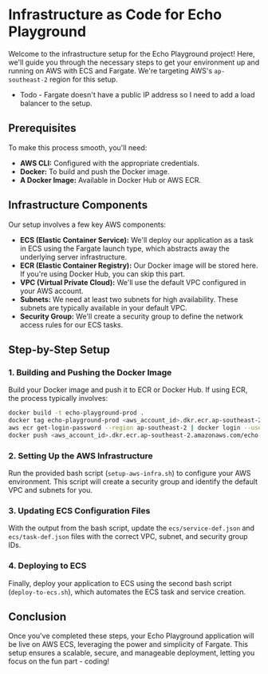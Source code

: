 # Infrastructure as Code for Echo Playground

Welcome to the infrastructure setup for the Echo Playground project! Here, we'll guide you through the necessary steps to get your environment up and running on AWS with ECS and Fargate. We're targeting AWS's `ap-southeast-2` region for this setup.

- Todo - Fargate doesn't have a public IP address so I need to add a load balancer to the setup.

## Prerequisites

To make this process smooth, you'll need:

* **AWS CLI:** Configured with the appropriate credentials.
* **Docker:** To build and push the Docker image.
* **A Docker Image:** Available in Docker Hub or AWS ECR.

## Infrastructure Components

Our setup involves a few key AWS components:

* **ECS (Elastic Container Service):** We'll deploy our application as a task in ECS using the Fargate launch type, which abstracts away the underlying server infrastructure.
* **ECR (Elastic Container Registry):** Our Docker image will be stored here. If you're using Docker Hub, you can skip this part.
* **VPC (Virtual Private Cloud):** We'll use the default VPC configured in your AWS account.
* **Subnets:** We need at least two subnets for high availability. These subnets are typically available in your default VPC.
* **Security Group:** We'll create a security group to define the network access rules for our ECS tasks.

## Step-by-Step Setup

### 1. Building and Pushing the Docker Image

Build your Docker image and push it to ECR or Docker Hub. If using ECR, the process typically involves:

```bash
docker build -t echo-playground-prod .
docker tag echo-playground-prod <aws_account_id>.dkr.ecr.ap-southeast-2.amazonaws.com/echo-playground-prod:latest
aws ecr get-login-password --region ap-southeast-2 | docker login --username AWS --password-stdin <aws_account_id>.dkr.ecr.ap-southeast-2.amazonaws.com
docker push <aws_account_id>.dkr.ecr.ap-southeast-2.amazonaws.com/echo-playground-prod:latest
```

### 2. Setting Up the AWS Infrastructure

Run the provided bash script (`setup-aws-infra.sh`) to configure your AWS environment. This script will create a security group and identify the default VPC and subnets for you.

### 3. Updating ECS Configuration Files

With the output from the bash script, update the `ecs/service-def.json` and `ecs/task-def.json` files with the correct VPC, subnet, and security group IDs.

### 4. Deploying to ECS

Finally, deploy your application to ECS using the second bash script (`deploy-to-ecs.sh`), which automates the ECS task and service creation.

## Conclusion

Once you've completed these steps, your Echo Playground application will be live on AWS ECS, leveraging the power and simplicity of Fargate. This setup ensures a scalable, secure, and manageable deployment, letting you focus on the fun part - coding!
